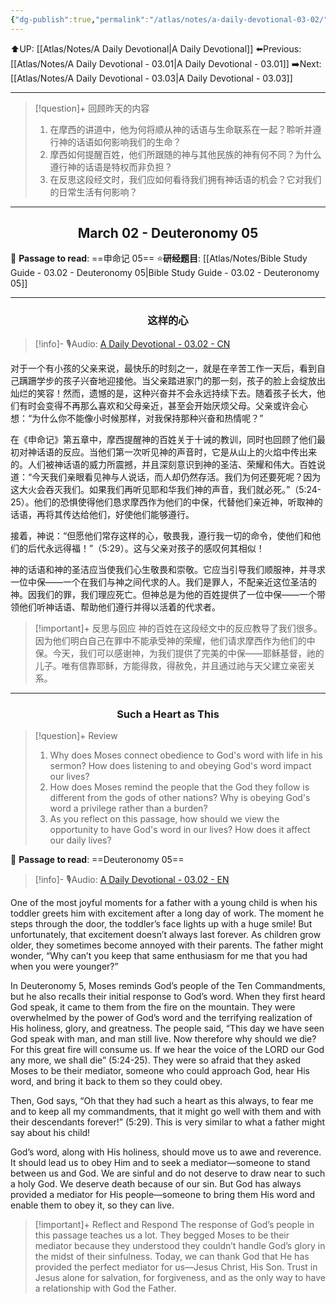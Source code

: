 ```yaml
---
{"dg-publish":true,"permalink":"/atlas/notes/a-daily-devotional-03-02/"}
---
```


 ⬆️UP: [[Atlas/Notes/A Daily Devotional\|A Daily Devotional]]
⬅️Previous: [[Atlas/Notes/A Daily Devotional - 03.01\|A Daily Devotional - 03.01]]
➡️Next: [[Atlas/Notes/A Daily Devotional - 03.03\|A Daily Devotional - 03.03]]

---

> [!question]+ 回顾昨天的内容
> 1. ⁠在摩西的讲道中，他为何将顺从神的话语与生命联系在一起？聆听并遵行神的话语如何影响我们的生命？
> 2. ⁠摩西如何提醒百姓，他们所跟随的神与其他民族的神有何不同？为什么遵行神的话语是特权而非负担？
> 3. ⁠在反思这段经文时，我们应如何看待我们拥有神话语的机会？它对我们的日常生活有何影响？



---
## <center>March 02 - Deuteronomy 05</center>

📖 **Passage to read**: ==申命记 05==
⭐**研经题目**: [[Atlas/Notes/Bible Study Guide - 03.02 - Deuteronomy 05\|Bible Study Guide - 03.02 - Deuteronomy 05]]

---
### <center>这样的心</center>

> [!info]- 🎙️Audio: [A Daily Devotional - 03.02 - CN]()

对于一个有小孩的父亲来说，最快乐的时刻之一，就是在辛苦工作一天后，看到自己蹒跚学步的孩子兴奋地迎接他。当父亲踏进家门的那一刻，孩子的脸上会绽放出灿烂的笑容！然而，遗憾的是，这种兴奋并不会永远持续下去。随着孩子长大，他们有时会变得不再那么喜欢和父母亲近，甚至会开始厌烦父母。父亲或许会心想：“为什么你不能像小时候那样，对我保持那种兴奋和热情呢？”

在《申命记》第五章中，摩西提醒神的百姓关于十诫的教训，同时也回顾了他们最初对神话语的反应。当他们第一次听见神的声音时，它是从山上的火焰中传出来的。人们被神话语的威力所震撼，并且深刻意识到神的圣洁、荣耀和伟大。百姓说道：“今天我们亲眼看见神与人说话，而人却仍然存活。我们为何还要死呢？因为这大火会吞灭我们。如果我们再听见耶和华我们神的声音，我们就必死。”（5:24-25）。他们的恐惧使得他们恳求摩西作为他们的中保，代替他们亲近神，听取神的话语，再将其传达给他们，好使他们能够遵行。

接着，神说：“但愿他们常存这样的心，敬畏我，遵行我一切的命令，使他们和他们的后代永远得福！”（5:29）。这与父亲对孩子的感叹何其相似！

神的话语和神的圣洁应当使我们心生敬畏和崇敬。它应当引导我们顺服神，并寻求一位中保——一个在我们与神之间代求的人。我们是罪人，不配亲近这位圣洁的神。因我们的罪，我们理应死亡。但神总是为他的百姓提供了一位中保——一个带领他们听神话语、帮助他们遵行并得以活着的代求者。

> [!important]+ 反思与回应
神的百姓在这段经文中的反应教导了我们很多。因为他们明白自己在罪中不能承受神的荣耀，他们请求摩西作为他们的中保。今天，我们可以感谢神，为我们提供了完美的中保——耶稣基督，祂的儿子。唯有信靠耶稣，方能得救，得赦免，并且通过祂与天父建立亲密关系。


---
### <center>Such a Heart as This</center>

> [!question]+ Review
> 1. ⁠Why does Moses connect obedience to God's word with life in his sermon? How does listening to and obeying God's word impact our lives?
> 2. ⁠How does Moses remind the people that the God they follow is different from the gods of other nations? Why is obeying God's word a privilege rather than a burden?
> 3. ⁠As you reflect on this passage, how should we view the opportunity to have God's word in our lives? How does it affect our daily lives?

📖 **Passage to read**: ==Deuteronomy 05==

> [!info]- 🎙️Audio: [A Daily Devotional - 03.02 - EN]()  

One of the most joyful moments for a father with a young child is when his toddler greets him with excitement after a long day of work. The moment he steps through the door, the toddler’s face lights up with a huge smile! But unfortunately, that excitement doesn’t always last forever. As children grow older, they sometimes become annoyed with their parents. The father might wonder, “Why can’t you keep that same enthusiasm for me that you had when you were younger?”

In Deuteronomy 5, Moses reminds God’s people of the Ten Commandments, but he also recalls their initial response to God’s word. When they first heard God speak, it came to them from the fire on the mountain. They were overwhelmed by the power of God’s word and the terrifying realization of His holiness, glory, and greatness. The people said, “This day we have seen God speak with man, and man still live. Now therefore why should we die? For this great fire will consume us. If we hear the voice of the LORD our God any more, we shall die” (5:24-25). They were so afraid that they asked Moses to be their mediator, someone who could approach God, hear His word, and bring it back to them so they could obey. 

Then, God says, “Oh that they had such a heart as this always, to fear me and to keep all my commandments, that it might go well with them and with their descendants forever!” (5:29). This is very similar to what a father might say about his child!

God’s word, along with His holiness, should move us to awe and reverence. It should lead us to obey Him and to seek a mediator—someone to stand between us and God. We are sinful and do not deserve to draw near to such a holy God. We deserve death because of our sin. But God has always provided a mediator for His people—someone to bring them His word and enable them to obey it, so they can live.

> [!important]+ Reflect and Respond
The response of God’s people in this passage teaches us a lot. They begged Moses to be their mediator because they understood they couldn’t handle God’s glory in the midst of their sinfulness. Today, we can thank God that He has provided the perfect mediator for us—Jesus Christ, His Son. Trust in Jesus alone for salvation, for forgiveness, and as the only way to have a relationship with God the Father.

























